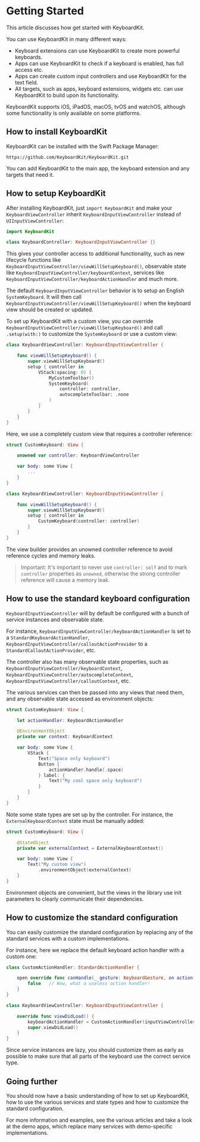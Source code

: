 # Getting Started

This article discusses how get started with KeyboardKit.

You can use KeyboardKit in many different ways:

* Keyboard extensions can use KeyboardKit to create more powerful keyboards.
* Apps can use KeyboardKit to check if a keyboard is enabled, has full access etc.
* Apps can create custom input controllers and use KeyboardKit for the text field.
* All targets, such as apps, keyboard extensions, widgets etc. can use KeyboardKit to build upon its functionality.

KeyboardKit supports iOS, iPadOS, macOS, tvOS and watchOS, although some functionality is only available on some platforms.



## How to install KeyboardKit

KeyboardKit can be installed with the Swift Package Manager:

```
https://github.com/KeyboardKit/KeyboardKit.git
```

You can add KeyboardKit to the main app, the keyboard extension and any targets that need it. 



## How to setup KeyboardKit

After installing KeyboardKit, just `import KeyboardKit` and make your `KeyboardViewController` inherit ``KeyboardInputViewController`` instead of `UIInputViewController`:

```swift
import KeyboardKit

class KeyboardController: KeyboardInputViewController {}
```

This gives your controller access to additional functionality, such as new lifecycle functions like ``KeyboardInputViewController/viewWillSetupKeyboard()``, observable state like ``KeyboardInputViewController/keyboardContext``, services like ``KeyboardInputViewController/keyboardActionHandler`` and much more.

The default ``KeyboardInputViewController`` behavior is to setup an English ``SystemKeyboard``. It will then call ``KeyboardInputViewController/viewWillSetupKeyboard()`` when the keyboard view should be created or updated. 

To set up KeyboardKit with a custom view, you can override ``KeyboardInputViewController/viewWillSetupKeyboard()`` and call `.setup(with:)` to customize the `SystemKeyboard` or use a custom view:

```swift
class KeyboardViewController: KeyboardInputViewController {

    func viewWillSetupKeyboard() {
        super.viewWillSetupKeyboard()
        setup { controller in
            VStack(spacing: 0) {
                MyCustomToolbar()
                SystemKeyboard(
                    controller: controller,
                    autocompleteToolbar: .none
                )
            }
        }
    }
}
```

Here, we use a completely custom view that requires a controller reference:

```swift
struct CustomKeyboard: View {

    unowned var controller: KeyboardViewController 

    var body: some View {
        ... 
    }
}

class KeyboardViewController: KeyboardInputViewController {

    func viewWillSetupKeyboard() {
        super.viewWillSetupKeyboard()
        setup { controller in
            CustomKeyboard(controller: controller)
        }
    }
}
```

The view builder provides an unowned controller reference to avoid reference cycles and memory leaks.

> Important: It's important to never use `controller: self` and to mark `controller` properties as `unowned`, otherwise the strong controller reference will cause a memory leak. 



## How to use the standard keyboard configuration

``KeyboardInputViewController`` will by default be configured with a bunch of service instances and observable state.

For instance, ``KeyboardInputViewController/keyboardActionHandler`` is set to a ``StandardKeyboardActionHandler``, ``KeyboardInputViewController/calloutActionProvider`` to a ``StandardCalloutActionProvider``, etc. 

The controller also has many observable state properties, such as ``KeyboardInputViewController/keyboardContext``, ``KeyboardInputViewController/autocompleteContext``, ``KeyboardInputViewController/calloutContext``, etc.

The various services can then be passed into any views that need them, and any observable state accessed as environment objects:

```swift
struct CustomKeyboard: View {

    let actionHandler: KeyboardActionHandler

    @EnvironmentObject
    private var context: KeyboardContext

    var body: some View {
        VStack {
            Text("Space only keyboard")
            Button {
                actionHandler.handle(.space)
            } label: {
                Text("My cool space only keyboard")
            }
        }
    }
}
```

Note some state types are set up by the controller. For instance, the ``ExternalKeyboardContext`` state must be manually added:

```swift
struct CustomKeyboard: View {

    @StateObject
    private var externalContext = ExternalKeyboardContext()

    var body: some View {
        Text("My custom view")
            .environmentObject(externalContext)
    }
}
```

Environment objects are convenient, but the views in the library use init parameters to clearly communicate their dependencies.



## How to customize the standard configuration

You can easily customize the standard configuration by replacing any of the standard services with a custom implementations. 

For instance, here we replace the default keyboard action handler with a custom one:

```swift
class CustomActionHandler: StandardActionHandler {

    open override func canHandle(_ gesture: KeyboardGesture, on action: KeyboardAction) -> Bool {
        false   // Wow, what a useless action handler! 
    }
}

class KeyboardViewController: KeyboardInputViewController {

    override func viewDidLoad() {
        keyboardActionHandler = CustomActionHandler(inputViewController: self)
        super.viewDidLoad()
    }
}
```

Since service instances are lazy, you should customize them as early as possible to make sure that all parts of the keyboard use the correct service type. 



## Going further

You should now have a basic understanding of how to set up KeyboardKit, how to use the various services and state types and how to customize the standard configuration.

For more information and examples, see the various articles and take a look at the demo apps, which replace many services with demo-specific implementations.  


[Guide]: https://shyngys.com/ios-custom-keyboard-guide

